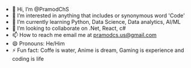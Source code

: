 - 👋 Hi, I’m @PramodChS
- 👀 I’m interested in anything that includes or synonymous word 'Code'
- 🌱 I’m currently learning Python, Data Science, Data analytics, AI/ML
- 💞️ I’m looking to collaborate on .Net, React, c#
- 📫 How to reach me email me at pramodcs.us@gmail.com
- 😄 Pronouns: He/Him
- ⚡ Fun fact: Coffe is water, Anime is dream, Gaming is experience and coding is life

<!---
PramodChS/PramodChS is a ✨ special ✨ repository because its `README.md` (this file) appears on your GitHub profile.
You can click the Preview link to take a look at your changes.
--->
